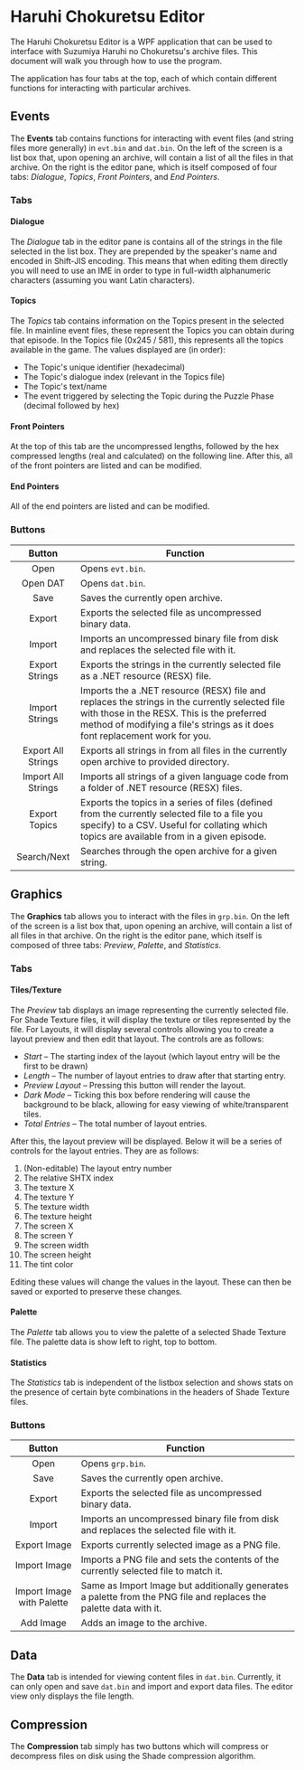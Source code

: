 # Haruhi Chokuretsu Editor
The Haruhi Chokuretsu Editor is a WPF application that can be used to interface with Suzumiya Haruhi no Chokuretsu's archive files. This document
will walk you through how to use the program.

The application has four tabs at the top, each of which contain different functions for interacting with particular archives.

## Events
The **Events** tab contains functions for interacting with event files (and string files more generally) in `evt.bin` and `dat.bin`. On the left of the
screen is a list box that, upon opening an archive, will contain a list of all the files in that archive. On the right is the editor pane, which
is itself composed of four tabs: _Dialogue_, _Topics_, _Front Pointers_, and _End Pointers_.

### Tabs

#### Dialogue
The _Dialogue_ tab in the editor pane is contains all of the strings in the file selected in the list box. They are prepended by the speaker's name
and encoded in Shift-JIS encoding. This means that when editing them directly you will need to use an IME in order to type in full-width alphanumeric characters
(assuming you want Latin characters).

#### Topics
The _Topics_ tab contains information on the Topics present in the selected file. In mainline event files, these represent the Topics you can obtain during
that episode. In the Topics file (0x245 / 581), this represents all the topics available in the game. The values displayed are (in order):

* The Topic's unique identifier (hexadecimal)
* The Topic's dialogue index (relevant in the Topics file)
* The Topic's text/name
* The event triggered by selecting the Topic during the Puzzle Phase (decimal followed by hex)

#### Front Pointers
At the top of this tab are the uncompressed lengths, followed by the hex compressed lengths (real and calculated) on the following line.
After this, all of the front pointers are listed and can be modified.

#### End Pointers
All of the end pointers are listed and can be modified.

### Buttons
| Button | Function |
|:------:|----------|
| Open | Opens `evt.bin`. |
| Open DAT | Opens `dat.bin`. |
| Save | Saves the currently open archive. |
| Export | Exports the selected file as uncompressed binary data. |
| Import | Imports an uncompressed binary file from disk and replaces the selected file with it. |
| Export Strings | Exports the strings in the currently selected file as a .NET resource (RESX) file. |
| Import Strings | Imports the a .NET resource (RESX) file and replaces the strings in the currently selected file with those in the RESX. This is the preferred method of modifying a file's strings as it does font replacement work for you. |
| Export All Strings | Exports all strings in from all files in the currently open archive to provided directory. |
| Import All Strings | Imports all strings of a given language code from a folder of .NET resource (RESX) files.
| Export Topics | Exports the topics in a series of files (defined from the currently selected file to a file you specify) to a CSV. Useful for collating which topics are available from in a given episode. |
| Search/Next | Searches through the open archive for a given string. |

## Graphics
The **Graphics** tab allows you to interact with the files in `grp.bin`. On the left of the screen is a list box that, upon opening an archive, will contain a list of all files
in that archive. On the right is the editor pane, which itself is composed of three tabs: _Preview_, _Palette_, and _Statistics_.

### Tabs

#### Tiles/Texture
The _Preview_ tab displays an image representing the currently selected file. For Shade Texture files, it will display the texture or tiles represented by the file. For Layouts, it will display several
controls allowing you to create a layout preview and then edit that layout. The controls are as follows:

* _Start_ &ndash; The starting index of the layout (which layout entry will be the first to be drawn)
* _Length_ &ndash; The number of layout entries to draw after that starting entry.
* _Preview Layout_ &ndash; Pressing this button will render the layout.
* _Dark Mode_ &ndash; Ticking this box before rendering will cause the background to be black, allowing for easy viewing of white/transparent tiles.
* _Total Entries_ &ndash; The total number of layout entries.

After this, the layout preview will be displayed. Below it will be a series of controls for the layout entries. They are as follows:

1. (Non-editable) The layout entry number
2. The relative SHTX index
3. The texture X
4. The texture Y
5. The texture width
6. The texture height
7. The screen X
8. The screen Y
9. The screen width
10. The screen height
11. The tint color

Editing these values will change the values in the layout. These can then be saved or exported to preserve these changes.

#### Palette
The _Palette_ tab allows you to view the palette of a selected Shade Texture file. The palette data is show left to right, top to bottom.

#### Statistics
The _Statistics_ tab is independent of the listbox selection and shows stats on the presence of certain byte combinations in the headers of Shade Texture files.

### Buttons
| Button | Function |
|:------:|----------|
| Open | Opens `grp.bin`. |
| Save | Saves the currently open archive. |
| Export | Exports the selected file as uncompressed binary data. |
| Import | Imports an uncompressed binary file from disk and replaces the selected file with it. |
| Export Image | Exports currently selected image as a PNG file. |
| Import Image | Imports a PNG file and sets the contents of the currently selected file to match it. |
| Import Image with Palette | Same as Import Image but additionally generates a palette from the PNG file and replaces the palette data with it. |
| Add Image | Adds an image to the archive.

## Data
The **Data** tab is intended for viewing content files in `dat.bin`. Currently, it can only open and save `dat.bin` and import and export data files.
The editor view only displays the file length.

## Compression
The **Compression** tab simply has two buttons which will compress or decompress files on disk using the Shade compression algorithm.